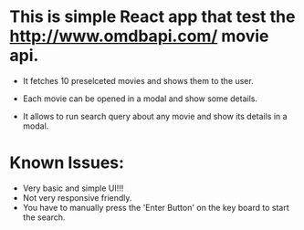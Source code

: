 # This is simple React app that test the http://www.omdbapi.com/ movie api.

- It fetches 10 preselceted movies and shows them to the user.

- Each movie can be opened in a modal and show some details.

- It allows to run search query about any movie and show its details in a modal.



# Known Issues:

- Very basic and simple UI!!!
- Not very responsive friendly.
- You have to manually press the 'Enter Button' on the key board to start the search.
